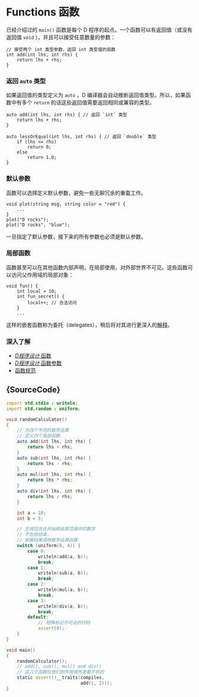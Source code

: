 # Functions 函数
已经介绍过的 `main()` 函数是每个 D 程序的起点。一个函数可以有返回值（或没有返回值 `void` ），并且可以接受任意数量的参数：

    // 接受两个 int 类型参数，返回 int 类型值的函数
    int add(int lhs, int rhs) {
        return lhs + rhs;
    }

### 返回 `auto` 类型
如果返回值的类型定义为 `auto` ，D 编译器会自动推断返回值类型。所以，如果函数中有多个 `return` 的话这些返回值需要返回相同或兼容的类型。

    auto add(int lhs, int rhs) { // 返回 `int` 类型
        return lhs + rhs;
    }

    auto lessOrEqual(int lhs, int rhs) { // 返回 `double` 类型
        if (lhs <= rhs)
            return 0;
        else
            return 1.0;
    }

### 默认参数
函数可以选择定义默认参数，避免一些无聊冗余的重载工作。

    void plot(string msg, string color = "red") {
        ...
    }
    plot("D rocks");
    plot("D rocks", "blue");

一旦指定了默认参数，接下来的所有参数也必须是默认参数。

### 局部函数
函数甚至可以在其他函数内部声明，在局部使用，对外部世界不可见。这些函数可以访问父作用域的局部对象：

    void fun() {
        int local = 10;
        int fun_secret() {
            local++; // 合法访问
        }
        ...

这样的嵌套函数称为委托（delegates），稍后将对其进行更深入的[解释](basics/delegates)。

### 深入了解

- [_D程序设计_ 函数](http://ddili.org/ders/d.en/functions.html)
- [ _D程序设计_ 函数参数](http://ddili.org/ders/d.en/function_parameters.html)
- [函数规范](https://dlang.org/spec/function.html)

## {SourceCode}

```d
import std.stdio : writeln;
import std.random : uniform;

void randomCalculator()
{
    // 为四个不同的数学运算
    // 定义四个局部函数
    auto add(int lhs, int rhs) {
        return lhs + rhs;
    }
    auto sub(int lhs, int rhs) {
        return lhs - rhs;
    }
    auto mul(int lhs, int rhs) {
        return lhs * rhs;
    }
    auto div(int lhs, int rhs) {
        return lhs / rhs;
    }

    int a = 10;
    int b = 5;

    // 生成包含在开始和结束范围中的数字
    // 不包括结束，
    // 根据结果调用数学运算函数
    switch (uniform(0, 4)) {
        case 0:
            writeln(add(a, b));
            break;
        case 1:
            writeln(sub(a, b));
            break;
        case 2:
            writeln(mul(a, b));
            break;
        case 3:
            writeln(div(a, b));
            break;
        default:
            // 特殊标记不可达的代码
            assert(0);
    }
}

void main()
{
    randomCalculator();
    // add(), sub(), mul() and div()
    // 这几个函数在他们的作用域外是看不到的
    static assert(!__traits(compiles,
                            add(1, 2)));
}

```
